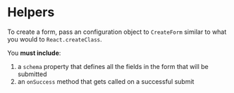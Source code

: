 # Helpers

To create a form, pass an configuration object to `CreateForm` similar to what you would to `React.createClass`.

You **must include**:

1. a `schema` property that defines all the fields in the form that will be submitted
2. an `onSuccess` method that gets called on a successful submit
